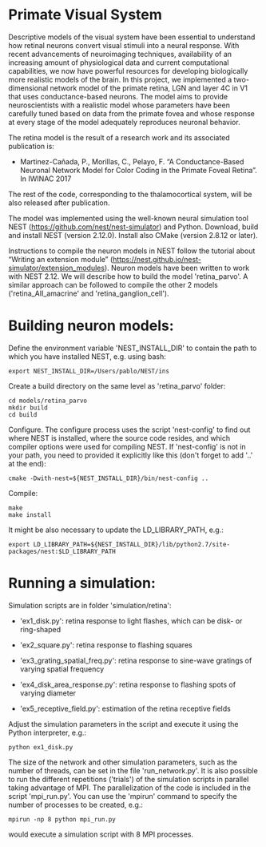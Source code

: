 # Primate Visual System

Descriptive models of the visual system have been essential to understand how retinal neurons convert visual stimuli into a neural response. With recent advancements of neuroimaging techniques, availability of an increasing amount of physiological data and current computational capabilities, we now have powerful resources for developing biologically more realistic models of the brain. In this project, we implemented a two-dimensional network model of the primate retina, LGN and layer 4C in V1 that uses conductance-based neurons. The model aims to provide neuroscientists with a realistic model whose parameters have been carefully tuned based on data from the primate fovea and whose response at every stage of the model adequately reproduces neuronal behavior.

The retina model is the result of a research work and its associated publication is:

* Martinez-Cañada, P., Morillas, C., Pelayo, F. “A Conductance-Based Neuronal Network Model for Color Coding in the Primate Foveal Retina”. In IWINAC 2017

The rest of the code, corresponding to the thalamocortical system, will be also released after publication.

The model was implemented using the well-known neural simulation tool NEST (https://github.com/nest/nest-simulator) and Python. Download, build and install NEST (version 2.12.0). Install also CMake (version 2.8.12 or later).

Instructions to compile the neuron models in NEST follow the tutorial about “Writing an extension module” (https://nest.github.io/nest-simulator/extension_modules). Neuron models have been written to work with NEST 2.12. We will describe how to build the model 'retina_parvo'. A similar approach can be followed to compile the other 2 models ('retina_AII_amacrine' and 'retina_ganglion_cell').

# Building neuron models:

Define the environment variable 'NEST_INSTALL_DIR' to contain the path to which you have installed NEST, e.g. using bash:

```
export NEST_INSTALL_DIR=/Users/pablo/NEST/ins
```

Create a build directory on the same level as 'retina_parvo' folder:

```
cd models/retina_parvo
mkdir build
cd build
```

Configure. The configure process uses the script 'nest-config' to find out where NEST is installed, where the source code resides, and which compiler options were used for compiling NEST. If 'nest-config' is not in your path, you need to provided it explicitly like this (don't forget to add '..' at the end):

```
cmake -Dwith-nest=${NEST_INSTALL_DIR}/bin/nest-config ..
```

Compile:

```
make
make install
```
It might be also necessary to update the LD_LIBRARY_PATH, e.g.:

```
export LD_LIBRARY_PATH=${NEST_INSTALL_DIR}/lib/python2.7/site-packages/nest:$LD_LIBRARY_PATH
```

# Running a simulation:

Simulation scripts are in folder 'simulation/retina':

* 'ex1_disk.py': retina response to light flashes, which can be disk- or ring-shaped

* 'ex2_square.py': retina response to flashing squares

* 'ex3_grating_spatial_freq.py': retina response to sine-wave gratings of varying spatial frequency

* 'ex4_disk_area_response.py': retina response to flashing spots of varying diameter

* 'ex5_receptive_field.py': estimation of the retina receptive fields

Adjust the simulation parameters in the script and execute it using the Python interpreter, e.g.:

```
python ex1_disk.py
```

The size of the network and other simulation parameters, such as the number of threads, can be set in the file 'run_network.py'. It is also possible to  run the different repetitions ('trials') of the simulation scripts in parallel taking advantage of MPI. The parallelization of the code is included in the script 'mpi_run.py'. You can use the 'mpirun' command to specify the number of processes to be created, e.g.:

```
mpirun -np 8 python mpi_run.py
```

would execute a simulation script with 8 MPI processes. 

